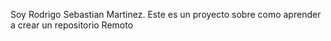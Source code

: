 Soy Rodrigo Sebastian Martinez. 
Este es un proyecto sobre como aprender a crear un repositorio Remoto
